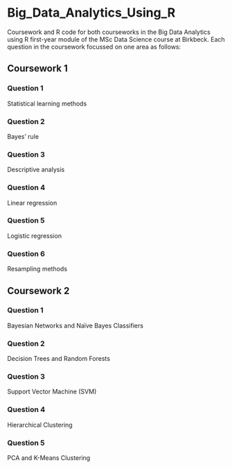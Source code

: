 # Big_Data_Analytics_Using_R

Coursework and R code for both courseworks in the Big Data Analytics using R first-year module of the MSc Data Science course at Birkbeck. Each question in the coursework focussed on one area as follows:

## Coursework 1

### Question 1

Statistical learning methods

### Question 2

Bayes’ rule

### Question 3

Descriptive analysis

### Question 4

Linear regression

### Question 5

Logistic regression

### Question 6

Resampling methods

## Coursework 2

### Question 1

Bayesian Networks and Naïve Bayes Classifiers

### Question 2

Decision Trees and Random Forests

### Question 3

Support Vector Machine (SVM)

### Question 4

Hierarchical Clustering

### Question 5

PCA and K-Means Clustering
